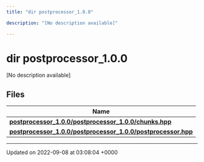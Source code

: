 ```yaml
---
title: "dir postprocessor_1.0.0"

description: "[No description available]"

---
```


# dir postprocessor_1.0.0

[No description available]

## Files

| Name           |
| -------------- |
| **[postprocessor_1.0.0/postprocessor_1.0.0/chunks.hpp](/documentation/code/files/postprocessor__1_80_80_2chunks_8hpp/#file-postprocessor-1-0-0-postprocessor-1-0-0-chunks-hpp)**  |
| **[postprocessor_1.0.0/postprocessor_1.0.0/postprocessor.hpp](/documentation/code/files/postprocessor__1_80_80_2postprocessor_8hpp/#file-postprocessor-1-0-0-postprocessor-1-0-0-postprocessor-hpp)**  |






-------------------------------

Updated on 2022-09-08 at 03:08:04 +0000
